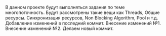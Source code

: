 В данном проекте будут выполняться задания по теме многопоточность. Будут рассмотрены такие вещи как 
Threads, Общие ресурсы. Синхронизация ресурсов, Non Blocking Algorithm, Pool и т.д.
Добавление изменений в последний коммит.
Внесение изменений №1.
Внесение изменений №2.
Делаем новый коммит.